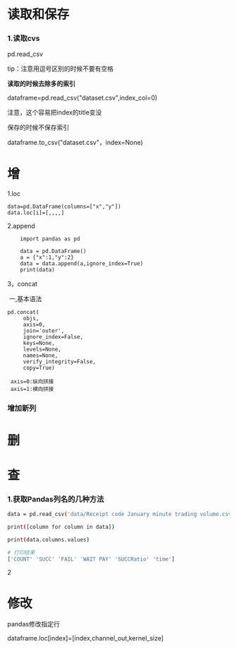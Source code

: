 # 读取和保存

### 1.读取cvs

pd.read_csv

tip：注意用逗号区别的时候不要有空格

**读取的时候去除多的索引**

dataframe=pd.read_csv("dataset.csv",index_col=0)

注意，这个容易把index的title变没

保存的时候不保存索引

dataframe.to_csv("dataset.csv"，index=None)

# 增

1.loc

```
data=pd.DataFrame(columns=["x","y"])
data.loc[i]=[,,,,]
```

2.append

```
    import pandas as pd
    
    data = pd.DataFrame()
    a = {"x":1,"y":2}
    data = data.append(a,ignore_index=True)
    print(data)

```

3，concat

​	一,基本语法

```
pd.concat(
     objs,      
     axis=0,     
     join='outer',
     ignore_index=False,
     keys=None,      
     levels=None,     
     names=None,      
     verify_integrity=False,     
     copy=True)
     
 axis=0:纵向拼接
 axis=1:横向拼接
```

### 增加新列



# 删





# 查

### 1.获取Pandas列名的几种方法

```bash
data = pd.read_csv('data/Receipt code January minute trading volume.csv')

print([column for column in data])
```

```bash
print(data.columns.values)

# 打印结果
['COUNT' 'SUCC' 'FAIL' 'WAIT PAY' 'SUCCRatio' 'time']
```

2

# 修改

pandas修改指定行

dataframe.loc[index]=[index,channel_out,kernel_size]